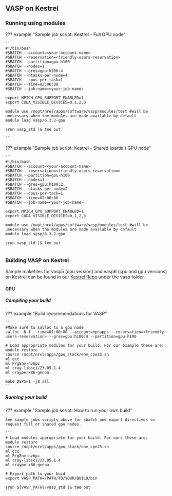 ## VASP on Kestrel

### Running using modules

??? example "Sample job script: Kestrel - Full GPU node"

    ```
    #!/bin/bash
    #SBATCH --account=<your-account-name> 
    #SBATCH --reservation=<friendly-users-reservation>
    #SBATCH --partition=gpu-h100
    #SBATCH --nodes=1
    #SBATCH --gres=gpu:h100:4 
    #SBATCH --ntasks-per-node=4
    #SBATCH --cpus-per-task=1
    #SBATCH --time=02:00:00
    #SBATCH --job-name=<your-job-name>

    export MPICH_GPU_SUPPORT_ENABLED=1
    export CUDA_VISIBLE_DEVICES=0,1,2,3
    
    module use /nopt/nrel/apps/software/vasp/modules/test #will be unecessary when the modules are made available by default
    module load vasp/6.3.2-gpu

    srun vasp_std |& tee out

    ```

??? example "Sample job script: Kestrel - Shared (partial) GPU node"

    ```
    #!/bin/bash
    #SBATCH --account=<your-account-name> 
    #SBATCH --reservation=<friendly-users-reservation>
    #SBATCH --partition=gpu-h100
    #SBATCH --nodes=1
    #SBATCH --gres=gpu:h100:2 
    #SBATCH --ntasks-per-node=2
    #SBATCH --cpus-per-task=1
    #SBATCH --time=02:00:00
    #SBATCH --job-name=<your-job-name>

    export MPICH_GPU_SUPPORT_ENABLED=1
    export CUDA_VISIBLE_DEVICES=0,1,2,3

    module use /nopt/nrel/apps/software/vasp/modules/test #will be unecessary when the modules are made available by default
    module load vasp/6.3.2-gpu

    srun vasp_std |& tee out
    ```

### Building VASP on Kestrel

Sample makefiles for vasp5 (cpu version) and vasp6 (cpu and gpu versions) on Kestrel can be found in our [Kestrel Repo](https://github.com/NREL/HPC/tree/master/kestrel) under the vasp folder.

#### GPU

##### Compiling your build

??? example "Build recommendations for VASP"

    ```
    #Make sure to salloc to a gpu node
    salloc -N 1 --time=01:00:00 --account=hpcapps --reservation=<friendly-users-reservation> --gres=gpu:h100:4 --partition=gpu-h100

    # Load appropriate modules for your build. For our example these are:
    module restore
    source /nopt/nrel/apps/gpu_stack/env_cpe23.sh
    ml gcc
    ml PrgEnv-nvhpc
    ml cray-libsci/23.05.1.4
    ml craype-x86-genoa

    make DEPS=1 -j8 all
    ```

##### Running your build

??? example "Sample job script: How to run your own build"

    See sample jobs scripts above for sbatch and export directives to request full or shared gpu nodes.

    ```
    # Load modules appropriate for your build. For ours these are:
    module restore
    source /nopt/nrel/apps/gpu_stack/env_cpe23.sh
    ml gcc
    ml PrgEnv-nvhpc
    ml cray-libsci/23.05.1.4
    ml craype-x86-genoa

    # Export path to your buid
    export VASP_PATH=/PATH/TO/YOUR/BUILD/bin

    srun ${VASP_PATH}/vasp_std |& tee out
    ```


